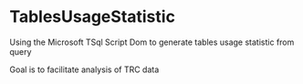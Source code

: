 # TablesUsageStatistic

Using the Microsoft TSql Script Dom to generate tables usage statistic from query

Goal is to facilitate analysis of TRC data 